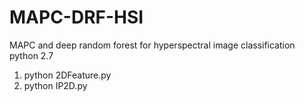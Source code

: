 # MAPC-DRF-HSI
MAPC and deep random forest for hyperspectral image classification
python 2.7
1. python 2DFeature.py
2. python IP2D.py
